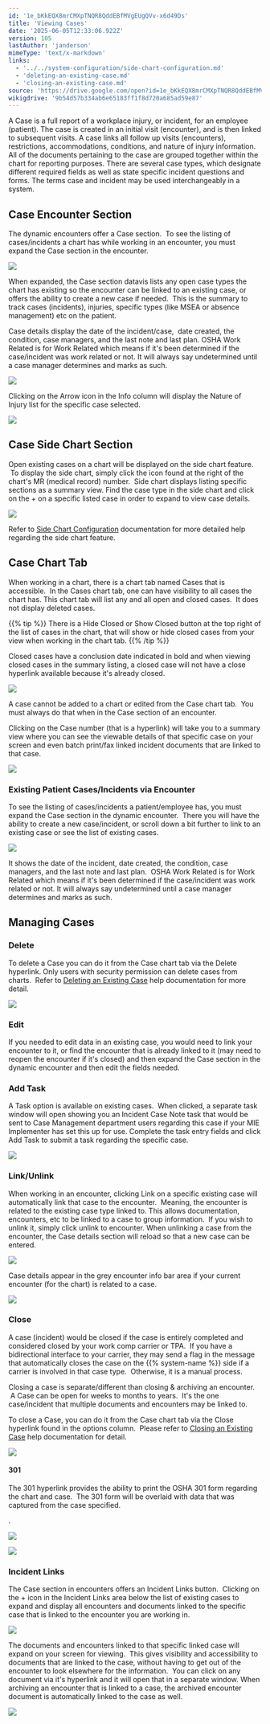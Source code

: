 ```yaml
---
id: '1e_bKkEQX8mrCMXpTNQR8QddEBfMVgEUgQVv-x6d49Ds'
title: 'Viewing Cases'
date: '2025-06-05T12:33:06.922Z'
version: 105
lastAuthor: 'janderson'
mimeType: 'text/x-markdown'
links:
  - '../../system-configuration/side-chart-configuration.md'
  - 'deleting-an-existing-case.md'
  - 'closing-an-existing-case.md'
source: 'https://drive.google.com/open?id=1e_bKkEQX8mrCMXpTNQR8QddEBfMVgEUgQVv-x6d49Ds'
wikigdrive: '9b54d57b334ab6e65183ff1f8d720a685ad59e87'
---
```

A Case is a full report of a workplace injury, or incident, for an employee (patient). The case is created in an initial visit (encounter), and is then linked to subsequent visits. A case links all follow up visits (encounters), restrictions, accommodations, conditions, and nature of injury information. All of the documents pertaining to the case are grouped together within the chart for reporting purposes. There are several case types, which designate different required fields as well as state specific incident questions and forms. The terms case and incident may be used interchangeably in a system.

## Case Encounter Section

The dynamic encounters offer a Case section.  To see the listing of cases/incidents a chart has while working in an encounter, you must expand the Case section in the encounter.

![](../viewing-cases.assets/9cf42d08726b8e906cdb9a0308673c64.png)

When expanded, the Case section datavis lists any open case types the chart has existing so the encounter can be linked to an existing case, or offers the ability to create a new case if needed.  This is the summary to track cases (incidents), injuries, specific types (like MSEA or absence management) etc on the patient.

Case details display the date of the incident/case,  date created, the condition, case managers, and the last note and last plan. OSHA Work Related is for Work Related which means if it's been determined if the case/incident was work related or not. It will always say undetermined until a case manager determines and marks as such.

![](../viewing-cases.assets/c112a3f20c7d5bb2a4b36abe66322bcc.png)

Clicking on the Arrow icon in the Info column will display the Nature of Injury list for the specific case selected.

![](../viewing-cases.assets/36261cd9dcc71fb99555f6c7f96febc3.png)

## Case Side Chart Section

Open existing cases on a chart will be displayed on the side chart feature.  To display the side chart, simply click the icon found at the right of the chart's MR (medical record) number.  Side chart displays listing specific sections as a summary view. Find the case type in the side chart and click on the + on a specific listed case in order to expand to view case details.

![](../viewing-cases.assets/b49f7d0d058a9c2ecb514b02f2fe9fa0.png)

Refer to [Side Chart Configuration](../../system-configuration/side-chart-configuration.md) documentation for more detailed help regarding the side chart feature.

## Case Chart Tab

When working in a chart, there is a chart tab named Cases that is accessible.  In the Cases chart tab, one can have visibility to all cases the chart has. This chart tab will list any and all open and closed cases.  It does not display deleted cases.

{{% tip %}}
There is a Hide Closed or Show Closed button at the top right of the list of cases in the chart, that will show or hide closed cases from your view when working in the chart tab.
{{% /tip %}}

Closed cases have a conclusion date indicated in bold and when viewing closed cases in the summary listing, a closed case will not have a close hyperlink available because it's already closed.

![](../viewing-cases.assets/73f52bb13cf235f8b7f93114ff9580b5.png)

A case cannot be added to a chart or edited from the Case chart tab.  You must always do that when in the Case section of an encounter.

Clicking on the Case number (that is a hyperlink) will take you to a summary view where you can see the viewable details of that specific case on your screen and even batch print/fax linked incident documents that are linked to that case.

![](../viewing-cases.assets/a39b86be35f5bd89b9fc5fd8b9602b28.png)

### Existing Patient Cases/Incidents via Encounter

To see the listing of cases/incidents a patient/employee has, you must expand the Case section in the dynamic encounter.  There you will have the ability to create a new case/incident, or scroll down a bit further to link to an existing case or see the list of existing cases.

![](../viewing-cases.assets/9cf42d08726b8e906cdb9a0308673c64.png)

It shows the date of the incident, date created, the condition, case managers, and the last note and last plan.  OSHA Work Related is for Work Related which means if it's been determined if the case/incident was work related or not. It will always say undetermined until a case manager determines and marks as such.

## Managing Cases

### Delete

To delete a Case you can do it from the Case chart tab via the Delete hyperlink. Only users with security permission can delete cases from charts.  Refer to [Deleting an Existing Case](deleting-an-existing-case.md) help documentation for more detail.

![](../viewing-cases.assets/0fca2229c2413c2cb0e1490a52ae7383.png)

### Edit

If you needed to edit data in an existing case, you would need to link your encounter to it, or find the encounter that is already linked to it (may need to reopen the encounter if it's closed) and then expand the Case section in the dynamic encounter and then edit the fields needed.

### Add Task

A Task option is available on existing cases.  When clicked, a separate task window will open showing you an Incident Case Note task that would be sent to Case Management department users regarding this case if your MIE Implementer has set this up for use. Complete the task entry fields and click Add Task to submit a task regarding the specific case.

![](../viewing-cases.assets/64999d360f66763dbee669817ee85f94.png)

### Link/Unlink

When working in an encounter, clicking Link on a specific existing case will automatically link that case to the encounter.  Meaning, the encounter is related to the existing case type linked to. This allows documentation, encounters, etc to be linked to a case to group information.  If you wish to unlink it, simply click unlink to encounter. When unlinking a case from the encounter, the Case details section will reload so that a new case can be entered.

![](../viewing-cases.assets/e3cb3f2992ec4f0005084bc9efac843d.png)

Case details appear in the grey encounter info bar area if your current encounter (for the chart) is related to a case.

![](../viewing-cases.assets/15c510011c98f982f981c421158b54e8.png)

### Close

A case (incident) would be closed if the case is entirely completed and considered closed by your work comp carrier or TPA.  If you have a bidirectional interface to your carrier, they may send a flag in the message that automatically closes the case on the {{% system-name %}} side if a carrier is involved in that case type.  Otherwise, it is a manual process.

Closing a case is separate/different than closing & archiving an encounter.  A Case can be open for weeks to months to years.  It's the one case/incident that multiple documents and encounters may be linked to.

To close a Case, you can do it from the Case chart tab via the Close hyperlink found in the options column.  Please refer to [Closing an Existing Case](closing-an-existing-case.md) help documentation for detail.

![](../viewing-cases.assets/dcbbb246d6927a0f17112b3413c935d0.png)

#### 301

The 301 hyperlink provides the ability to print the OSHA 301 form regarding the chart and case.  The 301 form will be overlaid with data that was captured from the case specified.

.

![](../viewing-cases.assets/31159d45f42b93201e375d1a55b5fc08.png)

![](../viewing-cases.assets/39a0e233e58fd543f13ae00777575be0.png)

### Incident Links

The Case section in encounters offers an Incident Links button.  Clicking on the + icon in the Incident Links area below the list of existing cases to expand and display all encounters and documents linked to the specific case that is linked to the encounter you are working in.

![](../viewing-cases.assets/7133c1b2d1dc8a297520fbf85e9c41de.png)

The documents and encounters linked to that specific linked case will expand on your screen for viewing.  This gives visibility and accessibility to documents that are linked to the case, without having to get out of the encounter to look elsewhere for the information.  You can click on any document via it's hyperlink and it will open that in a separate window. When archiving an encounter that is linked to a case, the archived encounter document is automatically linked to the case as well.

![](../viewing-cases.assets/b4ee820710deb1671aab5c6c0bba2339.png)
